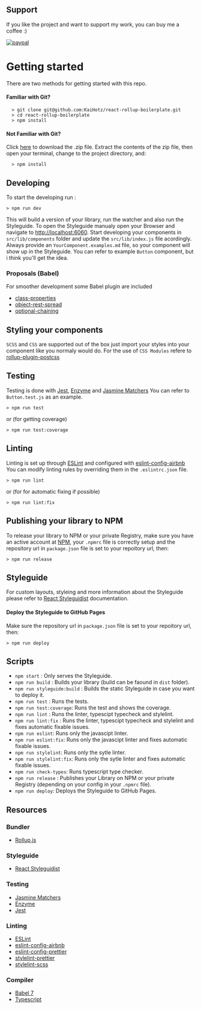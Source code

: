 ## Support
If you like the project and want to support my work, you can buy me a coffee :)

[![paypal](https://img.shields.io/badge/donate-paypal-blue.svg)](https://paypal.me/kaihotz)

# Getting started

There are two methods for getting started with this repo.

#### Familiar with Git?

```
  > git clone git@github.com:KaiHotz/react-rollup-boilerplate.git
  > cd react-rollup-boilerplate
  > npm install
```

#### Not Familiar with Git?
Click [here](https://github.com/KaiHotz/react-rollup-boilerplate/archive/master.zip) to download the .zip file.  Extract the contents of the zip file, then open your terminal, change to the project directory, and:

```
  > npm install
```


## Developing

To start the developing run :

```
> npm run dev
```

This will build a version of your library, run the watcher and also run the Styleguide.
To open the Styleguide manualy open your Browser and navigate to [http://localhost:6060](http://localhost:6060).
Start developing your components in `src/lib/components` folder and update the `src/lib/index.js` file acordingly.
Always provide an `YourComponent.examples.md` file, so your component will show up in the Styleguide.
You can refer to example `Button` component, but i think you'll get the idea.

### Proposals (Babel)
For smoother development some Babel plugin are included
- [class-properties](https://github.com/babel/babel/tree/master/packages/babel-plugin-proposal-class-properties)
- [object-rest-spread](https://github.com/babel/babel/tree/master/packages/babel-plugin-proposal-object-rest-spread)
- [optional-chaining](https://github.com/babel/babel/tree/master/packages/babel-plugin-proposal-optional-chaining)

## Styling your components

`SCSS` and `CSS` are supported out of the box just import your styles into your component like you normaly would do.
For the use of  `CSS Modules` refere to [rollup-plugin-postcss](https://github.com/egoist/rollup-plugin-postcss)

## Testing

Testing is done with [Jest](https://facebook.github.io/jest/), [Enzyme](http://airbnb.io/enzyme/) and [Jasmine Matchers](https://github.com/JamieMason/Jasmine-Matchers)
You can refer to `Button.test.js` as an example.
```
> npm run test
```
or (for getting coverage)
```
> npm run test:coverage
```


## Linting

Linting is set up through [ESLint](https://eslint.org/) and configured with  [eslint-config-airbnb](https://www.npmjs.com/package/eslint-config-airbnb)
You can modify linting rules by overriding them in the `.eslintrc.json` file.

```
> npm run lint
```
or (for for automatic fixing if possible)
```
> npm run lint:fix
```

## Publishing your library to NPM

To release your library to NPM or your private Registry, make sure you have an active account at [NPM](https://www.npmjs.com/), your `.npmrc` file is correctly setup and the repository url in `package.json` file is set to your repoitory url, then:

```
> npm run release
```

## Styleguide

For custom layouts, styleing and more information about the Styleguide please refer to [React Styleguidist](https://react-styleguidist.js.org/) documentation.

#### Deploy the Styleguide to GitHub Pages
Make sure the repository url in `package.json` file is set to your repoitory url, then:

```
> npm run deploy
```

## Scripts

- `npm start` : Only serves the Styleguide.
- `npm run build` : Builds your library  (build can be faound in `dist` folder).
- `npm run styleguide:build` : Builds the static Styleguide in case you want to deploy it.
- `npm run test` : Runs the tests.
- `npm run test:coverage`: Runs the test and shows the coverage.
- `npm run lint` : Runs the linter, typescipt typecheck and stylelint.
- `npm run lint:fix` : Runs the linter, typescipt typecheck and stylelint and fixes automatic fixable issues.
- `npm run eslint`: Runs only the javascipt linter.
- `npm run eslint:fix`: Runs only the javascipt linter and fixes automatic fixable issues.
- `npm run stylelint`: Runs only the sytle linter.
- `npm run stylelint:fix`: Runs only the sytle linter and fixes automatic fixable issues.
- `npm run check-types`: Runs typescript type checker.
- `npm run release` : Publishes your Library on NPM or your private Registry (depending on your config in your `.npmrc` file).
- `npm run deploy`: Deploys the Styleguide to GitHub Pages.


## Resources

### Bundler
- [Rollup.js](https://rollupjs.org/guide/en)

### Styleguide
- [React Styleguidist](https://react-styleguidist.js.org/)

### Testing
- [Jasmine Matchers](https://github.com/JamieMason/Jasmine-Matchers)
- [Enzyme](http://airbnb.io/enzyme/)
- [Jest](https://facebook.github.io/jest/)

### Linting
- [ESLint](https://eslint.org/)
- [eslint-config-airbnb](https://www.npmjs.com/package/eslint-config-airbnb)
- [eslint-config-prettier](https://github.com/prettier/eslint-config-prettier)
- [stylelint-prettier](https://github.com/prettier/stylelint-prettier)
- [stylelint-scss](https://github.com/kristerkari/stylelint-scss)
### Compiler
- [Babel 7](https://babeljs.io/)
- [Typescript](https://www.typescriptlang.org/)
